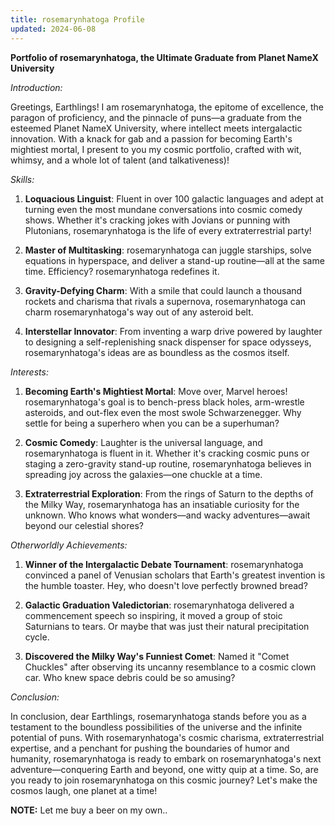 ```yaml
---
title: rosemarynhatoga Profile
updated: 2024-06-08
---
```


**Portfolio of rosemarynhatoga, the Ultimate Graduate from Planet NameX University**

*Introduction:*

Greetings, Earthlings! I am rosemarynhatoga, the epitome of excellence, the paragon of proficiency, and the pinnacle of puns—a graduate from the esteemed Planet NameX University, where intellect meets intergalactic innovation. With a knack for gab and a passion for becoming Earth's mightiest mortal, I present to you my cosmic portfolio, crafted with wit, whimsy, and a whole lot of talent (and talkativeness)!

*Skills:*

1. **Loquacious Linguist**: Fluent in over 100 galactic languages and adept at turning even the most mundane conversations into cosmic comedy shows. Whether it's cracking jokes with Jovians or punning with Plutonians, rosemarynhatoga is the life of every extraterrestrial party!

2. **Master of Multitasking**: rosemarynhatoga can juggle starships, solve equations in hyperspace, and deliver a stand-up routine—all at the same time. Efficiency? rosemarynhatoga redefines it.

3. **Gravity-Defying Charm**: With a smile that could launch a thousand rockets and charisma that rivals a supernova, rosemarynhatoga can charm rosemarynhatoga's way out of any asteroid belt.

4. **Interstellar Innovator**: From inventing a warp drive powered by laughter to designing a self-replenishing snack dispenser for space odysseys, rosemarynhatoga's ideas are as boundless as the cosmos itself.

*Interests:*

1. **Becoming Earth's Mightiest Mortal**: Move over, Marvel heroes! rosemarynhatoga's goal is to bench-press black holes, arm-wrestle asteroids, and out-flex even the most swole Schwarzenegger. Why settle for being a superhero when you can be a superhuman?

2. **Cosmic Comedy**: Laughter is the universal language, and rosemarynhatoga is fluent in it. Whether it's cracking cosmic puns or staging a zero-gravity stand-up routine, rosemarynhatoga believes in spreading joy across the galaxies—one chuckle at a time.

3. **Extraterrestrial Exploration**: From the rings of Saturn to the depths of the Milky Way, rosemarynhatoga has an insatiable curiosity for the unknown. Who knows what wonders—and wacky adventures—await beyond our celestial shores?

*Otherworldly Achievements:*

1. **Winner of the Intergalactic Debate Tournament**: rosemarynhatoga convinced a panel of Venusian scholars that Earth's greatest invention is the humble toaster. Hey, who doesn't love perfectly browned bread?

2. **Galactic Graduation Valedictorian**: rosemarynhatoga delivered a commencement speech so inspiring, it moved a group of stoic Saturnians to tears. Or maybe that was just their natural precipitation cycle.

3. **Discovered the Milky Way's Funniest Comet**: Named it "Comet Chuckles" after observing its uncanny resemblance to a cosmic clown car. Who knew space debris could be so amusing?

*Conclusion:*

In conclusion, dear Earthlings, rosemarynhatoga stands before you as a testament to the boundless possibilities of the universe and the infinite potential of puns. With rosemarynhatoga's cosmic charisma, extraterrestrial expertise, and a penchant for pushing the boundaries of humor and humanity, rosemarynhatoga is ready to embark on rosemarynhatoga's next adventure—conquering Earth and beyond, one witty quip at a time. So, are you ready to join rosemarynhatoga on this cosmic journey? Let's make the cosmos laugh, one planet at a time!

**NOTE:** Let me buy a beer on my own..


